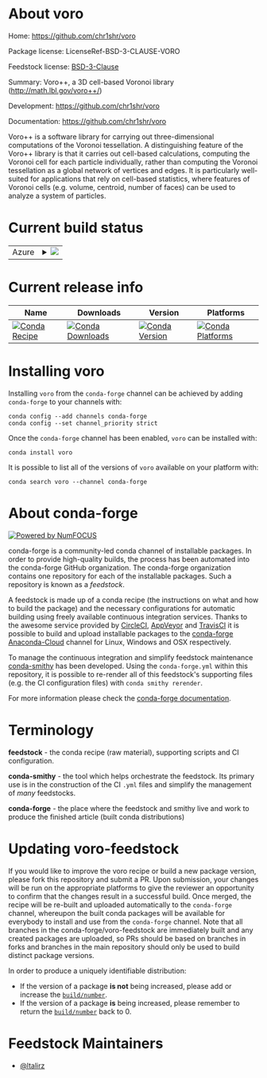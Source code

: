 About voro
==========

Home: https://github.com/chr1shr/voro

Package license: LicenseRef-BSD-3-CLAUSE-VORO

Feedstock license: [BSD-3-Clause](https://github.com/conda-forge/voro-feedstock/blob/master/LICENSE.txt)

Summary: Voro++, a 3D cell-based Voronoi library (http://math.lbl.gov/voro++/)


Development: https://github.com/chr1shr/voro

Documentation: https://github.com/chr1shr/voro

Voro++ is a software library for carrying out three-dimensional computations
of the Voronoi tessellation. A distinguishing feature of the Voro++ library
is that it carries out cell-based calculations, computing the Voronoi cell
for each particle individually, rather than computing the Voronoi
tessellation as a global network of vertices and edges. It is particularly
well-suited for applications that rely on cell-based statistics, where
features of Voronoi cells (e.g. volume, centroid, number of faces) can be
used to analyze a system of particles.


Current build status
====================


<table>
    
  <tr>
    <td>Azure</td>
    <td>
      <details>
        <summary>
          <a href="https://dev.azure.com/conda-forge/feedstock-builds/_build/latest?definitionId=12720&branchName=master">
            <img src="https://dev.azure.com/conda-forge/feedstock-builds/_apis/build/status/voro-feedstock?branchName=master">
          </a>
        </summary>
        <table>
          <thead><tr><th>Variant</th><th>Status</th></tr></thead>
          <tbody><tr>
              <td>linux_64</td>
              <td>
                <a href="https://dev.azure.com/conda-forge/feedstock-builds/_build/latest?definitionId=12720&branchName=master">
                  <img src="https://dev.azure.com/conda-forge/feedstock-builds/_apis/build/status/voro-feedstock?branchName=master&jobName=linux&configuration=linux_64_" alt="variant">
                </a>
              </td>
            </tr><tr>
              <td>osx_64</td>
              <td>
                <a href="https://dev.azure.com/conda-forge/feedstock-builds/_build/latest?definitionId=12720&branchName=master">
                  <img src="https://dev.azure.com/conda-forge/feedstock-builds/_apis/build/status/voro-feedstock?branchName=master&jobName=osx&configuration=osx_64_" alt="variant">
                </a>
              </td>
            </tr><tr>
              <td>win_64</td>
              <td>
                <a href="https://dev.azure.com/conda-forge/feedstock-builds/_build/latest?definitionId=12720&branchName=master">
                  <img src="https://dev.azure.com/conda-forge/feedstock-builds/_apis/build/status/voro-feedstock?branchName=master&jobName=win&configuration=win_64_" alt="variant">
                </a>
              </td>
            </tr>
          </tbody>
        </table>
      </details>
    </td>
  </tr>
</table>

Current release info
====================

| Name | Downloads | Version | Platforms |
| --- | --- | --- | --- |
| [![Conda Recipe](https://img.shields.io/badge/recipe-voro-green.svg)](https://anaconda.org/conda-forge/voro) | [![Conda Downloads](https://img.shields.io/conda/dn/conda-forge/voro.svg)](https://anaconda.org/conda-forge/voro) | [![Conda Version](https://img.shields.io/conda/vn/conda-forge/voro.svg)](https://anaconda.org/conda-forge/voro) | [![Conda Platforms](https://img.shields.io/conda/pn/conda-forge/voro.svg)](https://anaconda.org/conda-forge/voro) |

Installing voro
===============

Installing `voro` from the `conda-forge` channel can be achieved by adding `conda-forge` to your channels with:

```
conda config --add channels conda-forge
conda config --set channel_priority strict
```

Once the `conda-forge` channel has been enabled, `voro` can be installed with:

```
conda install voro
```

It is possible to list all of the versions of `voro` available on your platform with:

```
conda search voro --channel conda-forge
```


About conda-forge
=================

[![Powered by NumFOCUS](https://img.shields.io/badge/powered%20by-NumFOCUS-orange.svg?style=flat&colorA=E1523D&colorB=007D8A)](http://numfocus.org)

conda-forge is a community-led conda channel of installable packages.
In order to provide high-quality builds, the process has been automated into the
conda-forge GitHub organization. The conda-forge organization contains one repository
for each of the installable packages. Such a repository is known as a *feedstock*.

A feedstock is made up of a conda recipe (the instructions on what and how to build
the package) and the necessary configurations for automatic building using freely
available continuous integration services. Thanks to the awesome service provided by
[CircleCI](https://circleci.com/), [AppVeyor](https://www.appveyor.com/)
and [TravisCI](https://travis-ci.com/) it is possible to build and upload installable
packages to the [conda-forge](https://anaconda.org/conda-forge)
[Anaconda-Cloud](https://anaconda.org/) channel for Linux, Windows and OSX respectively.

To manage the continuous integration and simplify feedstock maintenance
[conda-smithy](https://github.com/conda-forge/conda-smithy) has been developed.
Using the ``conda-forge.yml`` within this repository, it is possible to re-render all of
this feedstock's supporting files (e.g. the CI configuration files) with ``conda smithy rerender``.

For more information please check the [conda-forge documentation](https://conda-forge.org/docs/).

Terminology
===========

**feedstock** - the conda recipe (raw material), supporting scripts and CI configuration.

**conda-smithy** - the tool which helps orchestrate the feedstock.
                   Its primary use is in the construction of the CI ``.yml`` files
                   and simplify the management of *many* feedstocks.

**conda-forge** - the place where the feedstock and smithy live and work to
                  produce the finished article (built conda distributions)


Updating voro-feedstock
=======================

If you would like to improve the voro recipe or build a new
package version, please fork this repository and submit a PR. Upon submission,
your changes will be run on the appropriate platforms to give the reviewer an
opportunity to confirm that the changes result in a successful build. Once
merged, the recipe will be re-built and uploaded automatically to the
`conda-forge` channel, whereupon the built conda packages will be available for
everybody to install and use from the `conda-forge` channel.
Note that all branches in the conda-forge/voro-feedstock are
immediately built and any created packages are uploaded, so PRs should be based
on branches in forks and branches in the main repository should only be used to
build distinct package versions.

In order to produce a uniquely identifiable distribution:
 * If the version of a package **is not** being increased, please add or increase
   the [``build/number``](https://docs.conda.io/projects/conda-build/en/latest/resources/define-metadata.html#build-number-and-string).
 * If the version of a package **is** being increased, please remember to return
   the [``build/number``](https://docs.conda.io/projects/conda-build/en/latest/resources/define-metadata.html#build-number-and-string)
   back to 0.

Feedstock Maintainers
=====================

* [@ltalirz](https://github.com/ltalirz/)

